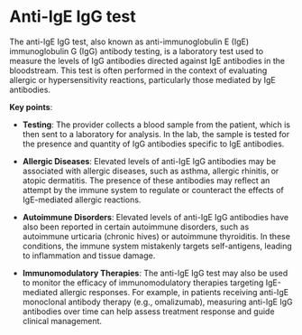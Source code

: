 <!--
source: gpt-3 + jph editing
tags: tests
-->

# Anti-IgE IgG test

The anti-IgE IgG test, also known as anti-immunoglobulin E (IgE) immunoglobulin G (IgG) antibody testing, is a laboratory test used to measure the levels of IgG antibodies directed against IgE antibodies in the bloodstream. This test is often performed in the context of evaluating allergic or hypersensitivity reactions, particularly those mediated by IgE antibodies.

**Key points**:

* **Testing**: The provider collects a blood sample from the patient, which is then sent to a laboratory for analysis. In the lab, the sample is tested for the presence and quantity of IgG antibodies specific to IgE antibodies.

* **Allergic Diseases**: Elevated levels of anti-IgE IgG antibodies may be associated with allergic diseases, such as asthma, allergic rhinitis, or atopic dermatitis. The presence of these antibodies may reflect an attempt by the immune system to regulate or counteract the effects of IgE-mediated allergic reactions.

* **Autoimmune Disorders**: Elevated levels of anti-IgE IgG antibodies have also been reported in certain autoimmune disorders, such as autoimmune urticaria (chronic hives) or autoimmune thyroiditis. In these conditions, the immune system mistakenly targets self-antigens, leading to inflammation and tissue damage.

* **Immunomodulatory Therapies**: The anti-IgE IgG test may also be used to monitor the efficacy of immunomodulatory therapies targeting IgE-mediated allergic responses. For example, in patients receiving anti-IgE monoclonal antibody therapy (e.g., omalizumab), measuring anti-IgE IgG antibodies over time can help assess treatment response and guide clinical management.
